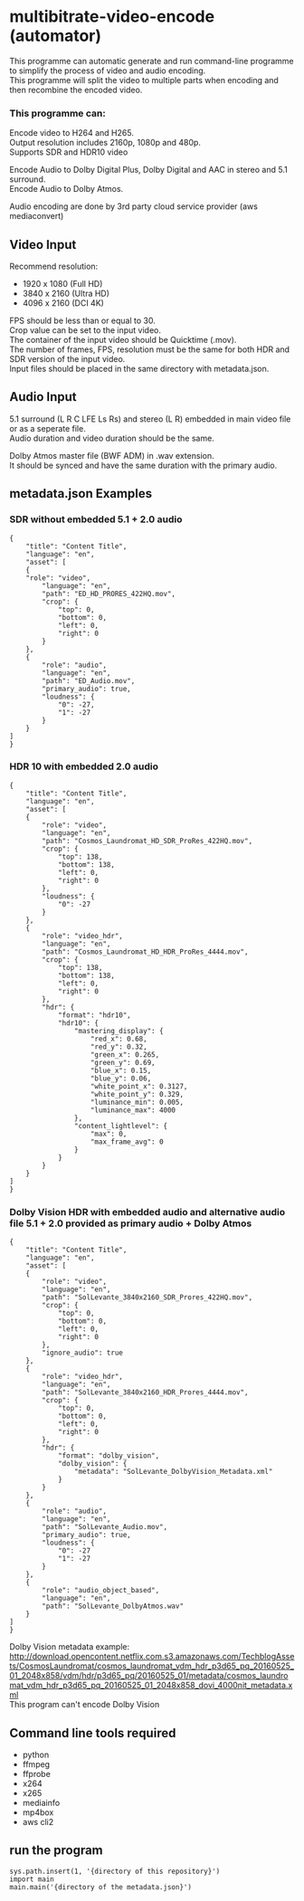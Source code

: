 # multibitrate-video-encode (automator)
This programme can automatic generate and run command-line programme to simplify the process of video and audio encoding.\
This programme will split the video to multiple parts when encoding and then recombine the encoded video.

### This programme can:
Encode video to H264 and H265.\
Output resolution includes 2160p, 1080p and 480p.\
Supports SDR and HDR10 video

Encode Audio to Dolby Digital Plus, Dolby Digital and AAC in stereo and 5.1 surround.\
Encode Audio to Dolby Atmos.

Audio encoding are done by 3rd party cloud service provider (aws mediaconvert)

## Video Input
Recommend resolution:
 - 1920 x 1080 (Full HD)
 - 3840 x 2160 (Ultra HD)
 - 4096 x 2160 (DCI 4K)

FPS should be less than or equal to 30.\
Crop value can be set to the input video.\
The container of the input video should be Quicktime (.mov).\
The number of frames, FPS, resolution must be the same for both HDR and SDR version of the input video.\
Input files should be placed in the same directory with metadata.json.

## Audio Input
5.1 surround (L R C LFE Ls Rs) and stereo (L R) embedded in main video file or as a seperate file.\
Audio duration and video duration should be the same.

Dolby Atmos master file (BWF ADM) in .wav extension.\
It should be synced and have the same duration with the primary audio.

## metadata.json Examples
### SDR without embedded 5.1 + 2.0 audio
``````
{
    "title": "Content Title",
    "language": "en",
    "asset": [
    {
    "role": "video",
        "language": "en",
        "path": "ED_HD_PRORES_422HQ.mov",
        "crop": {
            "top": 0,
            "bottom": 0,
            "left": 0,
            "right": 0
        }
    },
    {
        "role": "audio",
        "language": "en",
        "path": "ED_Audio.mov",
        "primary_audio": true,
        "loudness": {
            "0": -27,
            "1": -27
        }
    }
]
}
``````
### HDR 10 with embedded 2.0 audio
``````
{
    "title": "Content Title",
    "language": "en",
    "asset": [
    {
        "role": "video",
        "language": "en",
        "path": "Cosmos_Laundromat_HD_SDR_ProRes_422HQ.mov",
        "crop": {
            "top": 138,
            "bottom": 138,
            "left": 0,
            "right": 0
        },
        "loudness": {
            "0": -27
        }
    },
    {
        "role": "video_hdr",
        "language": "en",
        "path": "Cosmos_Laundromat_HD_HDR_ProRes_4444.mov",
        "crop": {
            "top": 138,
            "bottom": 138,
            "left": 0,
            "right": 0
        },
        "hdr": {
            "format": "hdr10",
            "hdr10": {
                "mastering_display": {
                    "red_x": 0.68,
                    "red_y": 0.32,
                    "green_x": 0.265,
                    "green_y": 0.69,
                    "blue_x": 0.15,
                    "blue_y": 0.06,
                    "white_point_x": 0.3127,
                    "white_point_y": 0.329,
                    "luminance_min": 0.005,
                    "luminance_max": 4000
                },
                "content_lightlevel": {
                    "max": 0,
                    "max_frame_avg": 0
                }
            }
        }
    }
]
}
``````
### Dolby Vision HDR with embedded audio and alternative audio file 5.1 + 2.0 provided as primary audio + Dolby Atmos
```
{
    "title": "Content Title",
    "language": "en",
    "asset": [
    {
        "role": "video",
        "language": "en",
        "path": "SolLevante_3840x2160_SDR_Prores_422HQ.mov",
        "crop": {
            "top": 0,
            "bottom": 0,
            "left": 0,
            "right": 0
        },
        "ignore_audio": true
    },
    {
        "role": "video_hdr",
        "language": "en",
        "path": "SolLevante_3840x2160_HDR_Prores_4444.mov",
        "crop": {
            "top": 0,
            "bottom": 0,
            "left": 0,
            "right": 0
        },
        "hdr": {
            "format": "dolby_vision",
            "dolby_vision": {
                "metadata": "SolLevante_DolbyVision_Metadata.xml"
            }
        }
    },
    {
        "role": "audio",
        "language": "en",
        "path": "SolLevante_Audio.mov",
        "primary_audio": true,
        "loudness": {
            "0": -27
            "1": -27
        }
    },
    {
        "role": "audio_object_based",
        "language": "en",
        "path": "SolLevante_DolbyAtmos.wav"
    }
]
}
```

Dolby Vision metadata example: http://download.opencontent.netflix.com.s3.amazonaws.com/TechblogAssets/CosmosLaundromat/cosmos_laundromat_vdm_hdr_p3d65_pq_20160525_01_2048x858/vdm/hdr/p3d65_pq/20160525_01/metadata/cosmos_laundromat_vdm_hdr_p3d65_pq_20160525_01_2048x858_dovi_4000nit_metadata.xml \
This program can't encode Dolby Vision
## Command line tools required
- python
- ffmpeg
- ffprobe
- x264
- x265
- mediainfo
- mp4box
- aws cli2

## run the program
``````
sys.path.insert(1, '{directory of this repository}')
import main
main.main('{directory of the metadata.json}')
``````
